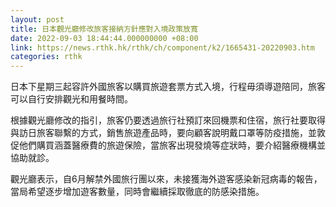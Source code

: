 ```yaml
---
layout: post
title: 日本觀光廳修改旅客接納方針應對入境政策放寬
date: 2022-09-03 18:44:44.000000000 +08:00
link: https://news.rthk.hk/rthk/ch/component/k2/1665431-20220903.htm
categories: rthk
---
```


日本下星期三起容許外國旅客以購買旅遊套票方式入境，行程毋須導遊陪同，旅客可以自行安排觀光和用餐時間。

根據觀光廳修改的指引，旅客仍要透過旅行社預訂來回機票和住宿，旅行社要取得與訪日旅客聯繫的方式，銷售旅遊產品時，要向顧客說明戴口罩等防疫措施，並敦促他們購買涵蓋醫療費的旅遊保險，當旅客出現發燒等症狀時，要介紹醫療機構並協助就診。

觀光廳表示，自6月解禁外國旅行團以來，未接獲海外遊客感染新冠病毒的報告，當局希望逐步增加遊客數量，同時會繼續採取徹底的防感染措施。
